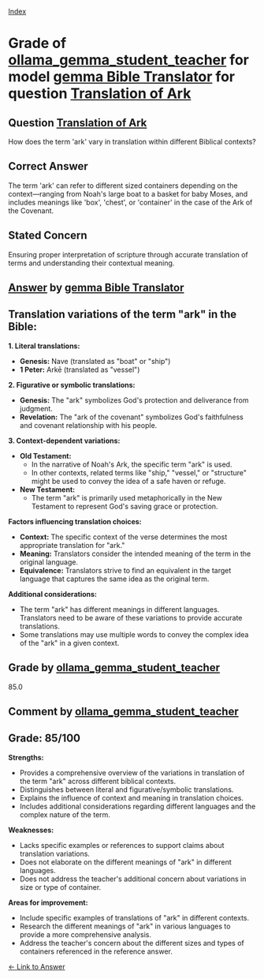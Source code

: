 
[Index](../../../../index.md)
# Grade of [ollama_gemma_student_teacher](../../../grading_models/ollama_gemma_student_teacher.md) for model [gemma Bible Translator](../../../answering_models/gemma_Bible_Translator.md) for question [Translation of Ark](../../../questions/Translation_of_Ark.md)

## Question [Translation of Ark](../../../questions/Translation_of_Ark.md)
How does the term 'ark' vary in translation within different Biblical contexts?

## Correct Answer
The term 'ark' can refer to different sized containers depending on the context—ranging from Noah's large boat to a basket for baby Moses, and includes meanings like 'box', 'chest', or 'container' in the case of the Ark of the Covenant.

## Stated Concern
Ensuring proper interpretation of scripture through accurate translation of terms and understanding their contextual meaning.

## [Answer](../Translation_of_Ark.md) by [gemma Bible Translator](../../../answering_models/gemma_Bible_Translator.md)
## Translation variations of the term "ark" in the Bible:

**1. Literal translations:**

* **Genesis:** Nave (translated as "boat" or "ship")
* **1 Peter:** Arkē (translated as "vessel")

**2. Figurative or symbolic translations:**

* **Genesis:** The "ark" symbolizes God's protection and deliverance from judgment.
* **Revelation:** The "ark of the covenant" symbolizes God's faithfulness and covenant relationship with his people.

**3. Context-dependent variations:**

* **Old Testament:**
    * In the narrative of Noah's Ark, the specific term "ark" is used.
    * In other contexts, related terms like "ship," "vessel," or "structure" might be used to convey the idea of a safe haven or refuge.
* **New Testament:**
    * The term "ark" is primarily used metaphorically in the New Testament to represent God's saving grace or protection.


**Factors influencing translation choices:**

* **Context:** The specific context of the verse determines the most appropriate translation for "ark."
* **Meaning:** Translators consider the intended meaning of the term in the original language.
* **Equivalence:** Translators strive to find an equivalent in the target language that captures the same idea as the original term.


**Additional considerations:**

* The term "ark" has different meanings in different languages. Translators need to be aware of these variations to provide accurate translations.
* Some translations may use multiple words to convey the complex idea of the "ark" in a given context.

## Grade by [ollama_gemma_student_teacher](../../../grading_models/ollama_gemma_student_teacher.md)
85.0

## Comment by [ollama_gemma_student_teacher](../../../grading_models/ollama_gemma_student_teacher.md)
## Grade: 85/100

**Strengths:**

* Provides a comprehensive overview of the variations in translation of the term "ark" across different biblical contexts.
* Distinguishes between literal and figurative/symbolic translations.
* Explains the influence of context and meaning in translation choices.
* Includes additional considerations regarding different languages and the complex nature of the term.

**Weaknesses:**

* Lacks specific examples or references to support claims about translation variations.
* Does not elaborate on the different meanings of "ark" in different languages.
* Does not address the teacher's additional concern about variations in size or type of container.

**Areas for improvement:**

* Include specific examples of translations of "ark" in different contexts.
* Research the different meanings of "ark" in various languages to provide a more comprehensive analysis.
* Address the teacher's concern about the different sizes and types of containers referenced in the reference answer.

[&lt;- Link to Answer](../Translation_of_Ark.md)
